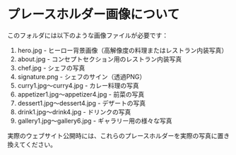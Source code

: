 # プレースホルダー画像について

このフォルダには以下のような画像ファイルが必要です：

1. hero.jpg - ヒーロー背景画像（高解像度の料理またはレストラン内装写真）
2. about.jpg - コンセプトセクション用のレストラン内装写真
3. chef.jpg - シェフの写真
4. signature.png - シェフのサイン（透過PNG）
5. curry1.jpg〜curry4.jpg - カレー料理の写真
6. appetizer1.jpg〜appetizer4.jpg - 前菜の写真
7. dessert1.jpg〜dessert4.jpg - デザートの写真
8. drink1.jpg〜drink4.jpg - ドリンクの写真
9. gallery1.jpg〜gallery6.jpg - ギャラリー用の様々な写真

実際のウェブサイト公開時には、これらのプレースホルダーを実際の写真に置き換えてください。